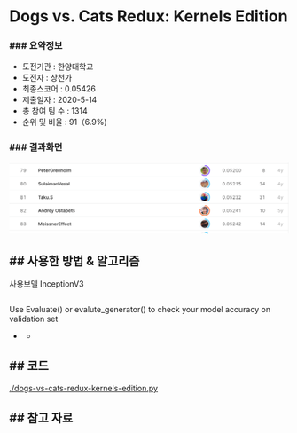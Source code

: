 # Dogs vs. Cats Redux: Kernels Edition

### ### 요약정보

- 도전기관 : 한양대학교
- 도전자 : 상천가
- 최종스코어 : 0.05426
- 제출일자 : 2020-5-14
- 총 참여 팀 수 : 1314
- 순위 및 비율 : 91（6.9%)

### ### 결과화면

![leaderboard](./img/leaderboard.png)

## ## 사용한 방법 & 알고리즘

사용보델 InceptionV3

```

```

Use Evaluate() or evalute_generator() to check your model accuracy on validation set

- - ```
    
    ```

## ## 코드

[ ./dogs-vs-cats-redux-kernels-edition.py](./dogs-vs-cats-redux-kernels-edition.py)

## ## 참고  자료

